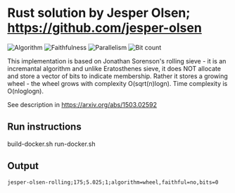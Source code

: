 # Rust solution by Jesper Olsen; https://github.com/jesper-olsen

![Algorithm](https://img.shields.io/badge/Algorithm-base-green)
![Faithfulness](https://img.shields.io/badge/Faithful-no-yellowgreen)
![Parallelism](https://img.shields.io/badge/Parallel-no-green)
![Bit count](https://img.shields.io/badge/Bits-unknown-yellowgreen)

This implementation is based on Jonathan Sorenson's rolling sieve - it is an incremantal algorithm and unlike Eratosthenes sieve, 
it does NOT allocate and store a vector of bits to indicate membership. Rather it stores a growing wheel - the wheel grows with 
complexity O(sqrt(n)logn). Time complexity is O(nloglogn).

See description in https://arxiv.org/abs/1503.02592

## Run instructions

build-docker.sh	
run-docker.sh


## Output

```
jesper-olsen-rolling;175;5.025;1;algorithm=wheel,faithful=no,bits=0
```
